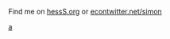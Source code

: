 Find me on [hessS.org](http://hesss.org/) or [econtwitter.net/simon](econtwitter.net/simon)

<a rel="me" href="econtwitter.net/simon"> a</a>
